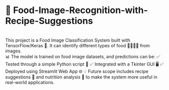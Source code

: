 # 🍴 Food-Image-Recognition-with-Recipe-Suggestions
<br>
This project is a Food Image Classification System built with TensorFlow/Keras 🤖.
It can identify different types of food 🍕🍔🍝🥚 from images.
<br>
📊 The model is trained on food image datasets, and predictions can be:
✅ Tested through a simple Python script 🐍
✅ Integrated with a Tkinter GUI 🖥️
✅ Deployed using Streamlit Web App 🌐
💡 Future scope includes recipe suggestions 📖 and nutrition analysis 🥗 to make the system more useful in real-world applications.
